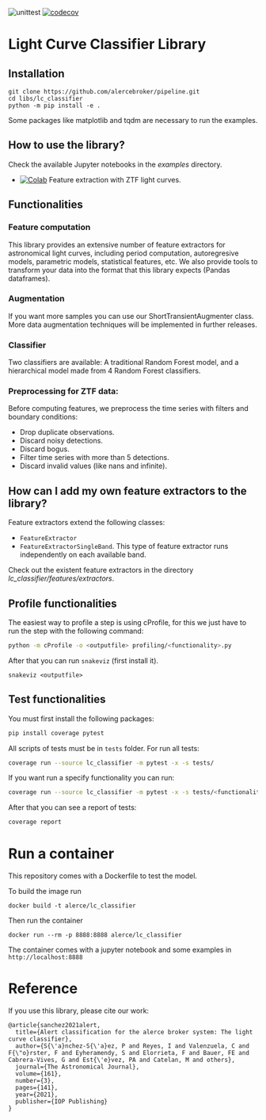![unittest](https://github.com/alercebroker/late_classifier/workflows/unittest/badge.svg?branch=main&event=push)
[![codecov](https://codecov.io/gh/alercebroker/lc_classifier/branch/main/graph/badge.svg?token=5VNGJTSOCK)](https://codecov.io/gh/alercebroker/lc_classifier)

# Light Curve Classifier Library

## Installation

```
git clone https://github.com/alercebroker/pipeline.git
cd libs/lc_classifier
python -m pip install -e .
```

Some packages like matplotlib and tqdm are necessary to run the examples.

## How to use the library?

Check the available Jupyter notebooks in the *examples* directory.


* [![Colab](https://colab.research.google.com/assets/colab-badge.svg)](https://colab.research.google.com/github/alercebroker/lc_classifier/blob/main/examples/feature_extraction_from_ztf_data.ipynb) Feature extraction with ZTF light curves.

## Functionalities

### Feature computation
This library provides an extensive number of feature extractors for astronomical
light curves, including period computation, autoregresive models, parametric models,
statistical features, etc. We also provide tools to transform your data into 
the format that this library expects (Pandas dataframes).

### Augmentation
If you want more samples you can use our ShortTransientAugmenter class.
More data augmentation techniques will be implemented in further releases.

### Classifier
Two classifiers are available: A traditional Random Forest model, and a hierarchical
model made from 4 Random Forest classifiers.

### Preprocessing for ZTF data:
Before computing features, we preprocess the time series with filters 
and boundary conditions:
- Drop duplicate observations.
- Discard noisy detections.
- Discard bogus.
- Filter time series with more than 5 detections.
- Discard invalid values (like nans and infinite).  


## How can I add my own feature extractors to the library?
Feature extractors extend the following classes:
- `FeatureExtractor`
- `FeatureExtractorSingleBand`. This type of feature extractor runs independently 
on each available band.
  
Check out the existent feature extractors in the directory 
*lc_classifier/features/extractors*.


## Profile functionalities
The easiest way to profile a step is using cProfile, for this we just have to run the step with the following command:

```bash
python -m cProfile -o <outputfile> profiling/<functionality>.py
```

After that you can run `snakeviz` (first install it).

```
snakeviz <outputfile>
```

## Test functionalities
You must first install the following packages:

```bash
pip install coverage pytest
```

All scripts of tests must be in `tests` folder. For run all tests:

```bash
coverage run --source lc_classifier -m pytest -x -s tests/
```

If you want run a specify functionality you can run:

```bash
coverage run --source lc_classifier -m pytest -x -s tests/<functionality>
```

After that you can see a report of tests:

```bash
coverage report
```

# Run a container

This repository comes with a Dockerfile to test the model.

To build the image run
```
docker build -t alerce/lc_classifier
```
Then run the container
```
docker run --rm -p 8888:8888 alerce/lc_classifier
```
The container comes with a jupyter notebook and some examples in `http://localhost:8888`

# Reference

If you use this library, please cite our work:

```
@article{sanchez2021alert,
  title={Alert classification for the alerce broker system: The light curve classifier},
  author={S{\'a}nchez-S{\'a}ez, P and Reyes, I and Valenzuela, C and F{\"o}rster, F and Eyheramendy, S and Elorrieta, F and Bauer, FE and Cabrera-Vives, G and Est{\'e}vez, PA and Catelan, M and others},
  journal={The Astronomical Journal},
  volume={161},
  number={3},
  pages={141},
  year={2021},
  publisher={IOP Publishing}
}
```
